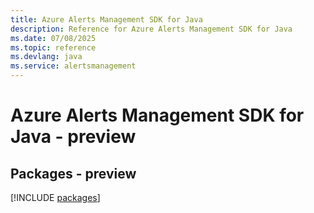 ```yaml
---
title: Azure Alerts Management SDK for Java
description: Reference for Azure Alerts Management SDK for Java
ms.date: 07/08/2025
ms.topic: reference
ms.devlang: java
ms.service: alertsmanagement
---
```

# Azure Alerts Management SDK for Java - preview
## Packages - preview
[!INCLUDE [packages](alerts-management-index.md)]